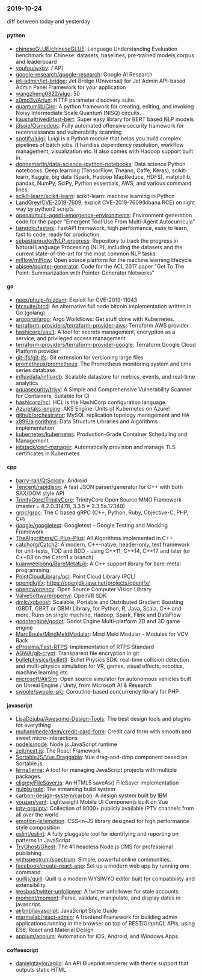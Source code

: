 ### 2019-10-24
diff between today and yesterday

#### python
* [chineseGLUE/chineseGLUE](https://github.com/chineseGLUE/chineseGLUE): Language Understanding Evaluation benchmark for Chinese: datasets, baselines, pre-trained models,corpus and leaderboard
* [youfou/wxpy](https://github.com/youfou/wxpy):  /  API 
* [google-research/google-research](https://github.com/google-research/google-research): Google AI Research
* [jet-admin/jet-bridge](https://github.com/jet-admin/jet-bridge): Jet Bridge (Universal) for Jet Admin  API-based Admin Panel Framework for your application
* [wangzheng0822/algo](https://github.com/wangzheng0822/algo): 50
* [s0md3v/Arjun](https://github.com/s0md3v/Arjun): HTTP parameter discovery suite.
* [quantumlib/Cirq](https://github.com/quantumlib/Cirq): A python framework for creating, editing, and invoking Noisy Intermediate Scale Quantum (NISQ) circuits.
* [kaushaltrivedi/fast-bert](https://github.com/kaushaltrivedi/fast-bert): Super easy library for BERT based NLP models
* [j3ssie/Osmedeus](https://github.com/j3ssie/Osmedeus): Fully automated offensive security framework for reconnaissance and vulnerability scanning
* [spotify/luigi](https://github.com/spotify/luigi): Luigi is a Python module that helps you build complex pipelines of batch jobs. It handles dependency resolution, workflow management, visualization etc. It also comes with Hadoop support built in.
* [donnemartin/data-science-ipython-notebooks](https://github.com/donnemartin/data-science-ipython-notebooks): Data science Python notebooks: Deep learning (TensorFlow, Theano, Caffe, Keras), scikit-learn, Kaggle, big data (Spark, Hadoop MapReduce, HDFS), matplotlib, pandas, NumPy, SciPy, Python essentials, AWS, and various command lines.
* [scikit-learn/scikit-learn](https://github.com/scikit-learn/scikit-learn): scikit-learn: machine learning in Python
* [LandGrey/CVE-2019-7609](https://github.com/LandGrey/CVE-2019-7609): exploit CVE-2019-7609(kibana RCE) on right way by python2 scripts
* [openai/multi-agent-emergence-environments](https://github.com/openai/multi-agent-emergence-environments): Environment generation code for the paper "Emergent Tool Use From Multi-Agent Autocurricula"
* [tiangolo/fastapi](https://github.com/tiangolo/fastapi): FastAPI framework, high performance, easy to learn, fast to code, ready for production
* [sebastianruder/NLP-progress](https://github.com/sebastianruder/NLP-progress): Repository to track the progress in Natural Language Processing (NLP), including the datasets and the current state-of-the-art for the most common NLP tasks.
* [mlflow/mlflow](https://github.com/mlflow/mlflow): Open source platform for the machine learning lifecycle
* [abisee/pointer-generator](https://github.com/abisee/pointer-generator): Code for the ACL 2017 paper "Get To The Point: Summarization with Pointer-Generator Networks"

#### go
* [neex/phuip-fpizdam](https://github.com/neex/phuip-fpizdam): Exploit for CVE-2019-11043
* [btcsuite/btcd](https://github.com/btcsuite/btcd): An alternative full node bitcoin implementation written in Go (golang)
* [argoproj/argo](https://github.com/argoproj/argo): Argo Workflows: Get stuff done with Kubernetes.
* [terraform-providers/terraform-provider-aws](https://github.com/terraform-providers/terraform-provider-aws): Terraform AWS provider
* [hashicorp/vault](https://github.com/hashicorp/vault): A tool for secrets management, encryption as a service, and privileged access management
* [terraform-providers/terraform-provider-google](https://github.com/terraform-providers/terraform-provider-google): Terraform Google Cloud Platform provider
* [git-lfs/git-lfs](https://github.com/git-lfs/git-lfs): Git extension for versioning large files
* [prometheus/prometheus](https://github.com/prometheus/prometheus): The Prometheus monitoring system and time series database.
* [influxdata/influxdb](https://github.com/influxdata/influxdb): Scalable datastore for metrics, events, and real-time analytics
* [aquasecurity/trivy](https://github.com/aquasecurity/trivy): A Simple and Comprehensive Vulnerability Scanner for Containers, Suitable for CI
* [hashicorp/hcl](https://github.com/hashicorp/hcl): HCL is the HashiCorp configuration language.
* [Azure/aks-engine](https://github.com/Azure/aks-engine): AKS Engine: Units of Kubernetes on Azure!
* [github/orchestrator](https://github.com/github/orchestrator): MySQL replication topology management and HA
* [x899/algorithms](https://github.com/x899/algorithms): Data Structure Libraries and Algorithms implementation
* [kubernetes/kubernetes](https://github.com/kubernetes/kubernetes): Production-Grade Container Scheduling and Management
* [jetstack/cert-manager](https://github.com/jetstack/cert-manager): Automatically provision and manage TLS certificates in Kubernetes

#### cpp
* [barry-ran/QtScrcpy](https://github.com/barry-ran/QtScrcpy): Android
* [Tencent/rapidjson](https://github.com/Tencent/rapidjson): A fast JSON parser/generator for C++ with both SAX/DOM style API
* [TrinityCore/TrinityCore](https://github.com/TrinityCore/TrinityCore): TrinityCore Open Source MMO Framework (master = 8.2.0.31478, 3.3.5 = 3.3.5a.12340)
* [grpc/grpc](https://github.com/grpc/grpc): The C based gRPC (C++, Python, Ruby, Objective-C, PHP, C#)
* [google/googletest](https://github.com/google/googletest): Googletest - Google Testing and Mocking Framework
* [TheAlgorithms/C-Plus-Plus](https://github.com/TheAlgorithms/C-Plus-Plus): All Algorithms implemented in C++
* [catchorg/Catch2](https://github.com/catchorg/Catch2): A modern, C++-native, header-only, test framework for unit-tests, TDD and BDD - using C++11, C++14, C++17 and later (or C++03 on the Catch1.x branch)
* [kuanweeloong/BareMetalLib](https://github.com/kuanweeloong/BareMetalLib): A C++ support library for bare-metal programming
* [PointCloudLibrary/pcl](https://github.com/PointCloudLibrary/pcl): Point Cloud Library (PCL)
* [openjdk/jfx](https://github.com/openjdk/jfx): https://openjdk.java.net/projects/openjfx/
* [opencv/opencv](https://github.com/opencv/opencv): Open Source Computer Vision Library
* [ValveSoftware/openvr](https://github.com/ValveSoftware/openvr): OpenVR SDK
* [dmlc/xgboost](https://github.com/dmlc/xgboost): Scalable, Portable and Distributed Gradient Boosting (GBDT, GBRT or GBM) Library, for Python, R, Java, Scala, C++ and more. Runs on single machine, Hadoop, Spark, Flink and DataFlow
* [godotengine/godot](https://github.com/godotengine/godot): Godot Engine  Multi-platform 2D and 3D game engine
* [MarcBoule/MindMeldModular](https://github.com/MarcBoule/MindMeldModular): Mind Meld Modular - Modules for VCV Rack
* [eProsima/Fast-RTPS](https://github.com/eProsima/Fast-RTPS): Implementation of RTPS Standard
* [AGWA/git-crypt](https://github.com/AGWA/git-crypt): Transparent file encryption in git
* [bulletphysics/bullet3](https://github.com/bulletphysics/bullet3): Bullet Physics SDK: real-time collision detection and multi-physics simulation for VR, games, visual effects, robotics, machine learning etc.
* [microsoft/AirSim](https://github.com/microsoft/AirSim): Open source simulator for autonomous vehicles built on Unreal Engine / Unity, from Microsoft AI & Research
* [swoole/swoole-src](https://github.com/swoole/swoole-src):  Coroutine-based concurrency library for PHP

#### javascript
* [LisaDziuba/Awesome-Design-Tools](https://github.com/LisaDziuba/Awesome-Design-Tools): The best design tools and plugins for everything 
* [muhammederdem/credit-card-form](https://github.com/muhammederdem/credit-card-form): Credit card form with smooth and sweet micro-interactions
* [nodejs/node](https://github.com/nodejs/node): Node.js JavaScript runtime 
* [zeit/next.js](https://github.com/zeit/next.js): The React Framework
* [SortableJS/Vue.Draggable](https://github.com/SortableJS/Vue.Draggable): Vue drag-and-drop component based on Sortable.js
* [lerna/lerna](https://github.com/lerna/lerna):  A tool for managing JavaScript projects with multiple packages.
* [eligrey/FileSaver.js](https://github.com/eligrey/FileSaver.js): An HTML5 saveAs() FileSaver implementation
* [gulpjs/gulp](https://github.com/gulpjs/gulp): The streaming build system
* [carbon-design-system/carbon](https://github.com/carbon-design-system/carbon): A design system built by IBM
* [youzan/vant](https://github.com/youzan/vant): Lightweight Mobile UI Components built on Vue
* [iptv-org/iptv](https://github.com/iptv-org/iptv): Collection of 8000+ publicly available IPTV channels from all over the world
* [emotion-js/emotion](https://github.com/emotion-js/emotion):  CSS-in-JS library designed for high performance style composition
* [eslint/eslint](https://github.com/eslint/eslint): A fully pluggable tool for identifying and reporting on patterns in JavaScript
* [TryGhost/Ghost](https://github.com/TryGhost/Ghost):  The #1 headless Node.js CMS for professional publishing
* [withspectrum/spectrum](https://github.com/withspectrum/spectrum): Simple, powerful online communities.
* [facebook/create-react-app](https://github.com/facebook/create-react-app): Set up a modern web app by running one command.
* [quilljs/quill](https://github.com/quilljs/quill): Quill is a modern WYSIWYG editor built for compatibility and extensibility.
* [wesbos/twitter-unfollower](https://github.com/wesbos/twitter-unfollower): A twitter unfollower for stale accounts
* [moment/moment](https://github.com/moment/moment): Parse, validate, manipulate, and display dates in javascript.
* [airbnb/javascript](https://github.com/airbnb/javascript): JavaScript Style Guide
* [marmelab/react-admin](https://github.com/marmelab/react-admin): A frontend Framework for building admin applications running in the browser on top of REST/GraphQL APIs, using ES6, React and Material Design
* [appium/appium](https://github.com/appium/appium):  Automation for iOS, Android, and Windows Apps.

#### coffeescript
* [danielgtaylor/aglio](https://github.com/danielgtaylor/aglio): An API Blueprint renderer with theme support that outputs static HTML
